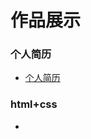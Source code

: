 # 作品展示

### 个人简历
<ul>
    <li>
        <a href="作品/个人简历网站/个人简历.html" target="_blink">个人简历</a>
    </li>
</ul>

### html+css
<ul>
    <li><a></a></li>
</ul>



